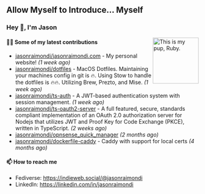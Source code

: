 ## Allow Myself to Introduce... Myself

### Hey :wave:, I'm Jason

<img align='right' alt="This is my pup, Ruby." src='https://jasonraimondi.com/misc/me/zombie-ruby-trimmed@2x.png' width='120px'>

#### 👨‍💻 Some of my latest contributions


- [jasonraimondi/jasonraimondi.com](https://github.com/jasonraimondi/jasonraimondi.com) - My personal website! _(1 week ago)_
- [jasonraimondi/dotfiles](https://github.com/jasonraimondi/dotfiles) - MacOS Dotfiles. Maintaining your machines config in git is :fire:. Using Stow to handle the dotfiles is :fire::fire:. Utilizing Brew, Prezto, and Mise. _(1 week ago)_
- [jasonraimondi/ts-auth](https://github.com/jasonraimondi/ts-auth) - A JWT-based authentication system with session management. _(1 week ago)_
- [jasonraimondi/ts-oauth2-server](https://github.com/jasonraimondi/ts-oauth2-server) - A full featured, secure, standards compliant implementation of an OAuth 2.0 authorization server for Nodejs that utilizes JWT and Proof Key for Code Exchange (PKCE), written in TypeScript.  _(2 weeks ago)_
- [jasonraimondi/opnsense_quick_manager](https://github.com/jasonraimondi/opnsense_quick_manager) _(2 months ago)_
- [jasonraimondi/dockerfile-caddy](https://github.com/jasonraimondi/dockerfile-caddy) - Caddy with support for local certs _(4 months ago)_

#### 📫 How to reach me

- Fediverse: https://indieweb.social/@jasonraimondi
- LinkedIn: https://linkedin.com/in/jasonraimondi
